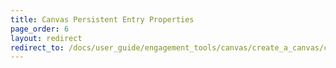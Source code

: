 ```yaml
---
title: Canvas Persistent Entry Properties
page_order: 6
layout: redirect
redirect_to: /docs/user_guide/engagement_tools/canvas/create_a_canvas/canvas_persistent_entry_properties/
---
```


